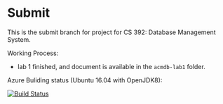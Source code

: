 # Submit
This is the submit branch for project for CS 392: Database Management System.

Working Process:
- lab 1 finished, and document is available in the `acmdb-lab1` folder.

Azure Buliding status (Ubuntu 16.04 with OpenJDK8):

[![Build Status](https://dizhenhuoshan.visualstudio.com/SimpleDB2020/_apis/build/status/dizhenhuoshan.acmdb20-517030910420?branchName=submit)](https://dizhenhuoshan.visualstudio.com/SimpleDB2020/_build/latest?definitionId=1&branchName=submit)
